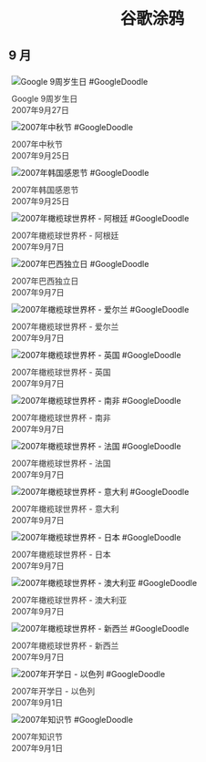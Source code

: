 
<h1 align="center"> 谷歌涂鸦 </h1>




## 9 月

<div class="image">


<img src="https://lh3.googleusercontent.com/hxmO4l8xVB5CTt4KKWrxuThV9HNbN2SxKoFfbAp0nO5Darco5BUwBhkdli8I7RcnvTdXM4njOea8u0gSTzpe6ihEnWfWJwGEapezaPbcTA=s660" alt="Google 9周岁生日 #GoogleDoodle" style="margin: 5px"/>
<div class="info" style="font-size: 14px; color:#333333; margin:5px"><div class="title">Google 9周岁生日</div><div class="date">2007年9月27日</div></div>

<img src="https://lh3.googleusercontent.com/waHIIcAn5EPCnVGfoo8ODAbUPTNJ01tyKFWuC61XrXgdBJxreKTlR4FqJXFwKaORfDHrYYbLaXNVhXprNcoGTxG8jypyh4iaZ7MsA48ogw=s660" alt="2007年中秋节 #GoogleDoodle" style="margin: 5px"/>
<div class="info" style="font-size: 14px; color:#333333; margin:5px"><div class="title">2007年中秋节</div><div class="date">2007年9月25日</div></div>

<img src="//www.google.com/logos/2007/kr_thanksgiving07.gif" alt="2007年韩国感恩节 #GoogleDoodle" style="margin: 5px"/>
<div class="info" style="font-size: 14px; color:#333333; margin:5px"><div class="title">2007年韩国感恩节</div><div class="date">2007年9月25日</div></div>

<img src="//www.google.com/logos/2007/rwc07_ar.gif" alt="2007年橄榄球世界杯 - 阿根廷 #GoogleDoodle" style="margin: 5px"/>
<div class="info" style="font-size: 14px; color:#333333; margin:5px"><div class="title">2007年橄榄球世界杯 - 阿根廷</div><div class="date">2007年9月7日</div></div>

<img src="//www.google.com/logos/2007/brazil07.gif" alt="2007年巴西独立日 #GoogleDoodle" style="margin: 5px"/>
<div class="info" style="font-size: 14px; color:#333333; margin:5px"><div class="title">2007年巴西独立日</div><div class="date">2007年9月7日</div></div>

<img src="//www.google.com/logos/2007/rwc07_ie.gif" alt="2007年橄榄球世界杯 - 爱尔兰 #GoogleDoodle" style="margin: 5px"/>
<div class="info" style="font-size: 14px; color:#333333; margin:5px"><div class="title">2007年橄榄球世界杯 - 爱尔兰</div><div class="date">2007年9月7日</div></div>

<img src="//www.google.com/logos/2007/rwc07_uk.gif" alt="2007年橄榄球世界杯 - 英国 #GoogleDoodle" style="margin: 5px"/>
<div class="info" style="font-size: 14px; color:#333333; margin:5px"><div class="title">2007年橄榄球世界杯 - 英国</div><div class="date">2007年9月7日</div></div>

<img src="//www.google.com/logos/2007/rwc07_za.gif" alt="2007年橄榄球世界杯 - 南非 #GoogleDoodle" style="margin: 5px"/>
<div class="info" style="font-size: 14px; color:#333333; margin:5px"><div class="title">2007年橄榄球世界杯 - 南非</div><div class="date">2007年9月7日</div></div>

<img src="//www.google.com/logos/2007/rwc07_fr.gif" alt="2007年橄榄球世界杯 - 法国 #GoogleDoodle" style="margin: 5px"/>
<div class="info" style="font-size: 14px; color:#333333; margin:5px"><div class="title">2007年橄榄球世界杯 - 法国</div><div class="date">2007年9月7日</div></div>

<img src="//www.google.com/logos/2007/rwc07_it.gif" alt="2007年橄榄球世界杯 - 意大利 #GoogleDoodle" style="margin: 5px"/>
<div class="info" style="font-size: 14px; color:#333333; margin:5px"><div class="title">2007年橄榄球世界杯 - 意大利</div><div class="date">2007年9月7日</div></div>

<img src="//www.google.com/logos/2007/rwc07_jp.gif" alt="2007年橄榄球世界杯 - 日本 #GoogleDoodle" style="margin: 5px"/>
<div class="info" style="font-size: 14px; color:#333333; margin:5px"><div class="title">2007年橄榄球世界杯 - 日本</div><div class="date">2007年9月7日</div></div>

<img src="//www.google.com/logos/2007/rwc07_au.gif" alt="2007年橄榄球世界杯 - 澳大利亚 #GoogleDoodle" style="margin: 5px"/>
<div class="info" style="font-size: 14px; color:#333333; margin:5px"><div class="title">2007年橄榄球世界杯 - 澳大利亚</div><div class="date">2007年9月7日</div></div>

<img src="https://lh3.googleusercontent.com/zZdOFkRTwkHUXtGY_XmH4fg7toGZytph3I84WpIKXu3YbBf3WR8l1CKCYDEGNYnmLOZBp-EhmbxZbh_3AfeD5US49ihtRBUTYLIa3wfzuQ=s660" alt="2007年橄榄球世界杯 - 新西兰 #GoogleDoodle" style="margin: 5px"/>
<div class="info" style="font-size: 14px; color:#333333; margin:5px"><div class="title">2007年橄榄球世界杯 - 新西兰</div><div class="date">2007年9月7日</div></div>

<img src="https://lh3.googleusercontent.com/YXMfHnvsXNU8K6ItxNhYOUwy2vClaRpH_KgFDWR5Ki4BA-zlTGaYJjEMRgew4mYkpbbAVMVzMlfNpTNFQfYYSkynMGIHsrZDgw7r3JI=s660" alt="2007年开学日 - 以色列 #GoogleDoodle" style="margin: 5px"/>
<div class="info" style="font-size: 14px; color:#333333; margin:5px"><div class="title">2007年开学日 - 以色列</div><div class="date">2007年9月1日</div></div>

<img src="https://lh3.googleusercontent.com/G6EguwlJWMCAREZ1eK5wjDYCPFGnW3M3nymJykIyA0cz-aQuMQf18em5DwIs39Xd4bYi7QYlIi5g9nSyrtDSyChzo0kts5AX3Xv8enTV=s660" alt="2007年知识节 #GoogleDoodle" style="margin: 5px"/>
<div class="info" style="font-size: 14px; color:#333333; margin:5px"><div class="title">2007年知识节</div><div class="date">2007年9月1日</div></div>

</div>









